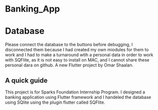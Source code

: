 # Banking_App
# Database
Please connect the database to the buttons before debugging, I disconnected them because I had created my own miodules for them to work and I
had to make a turnaround wtih a personal data in order to work with SQFlite, as it is not easy to install on MAC, and I cannot share these personal dara 
on github.
A new Flutter project by Omar Shaalan.

## A quick guide

This project is for Sparks Foundation Internship Program. I designed a banking application using Flutter framework and I handeled the 
database using SQlite using the plugin flutter called SQFlite. 
